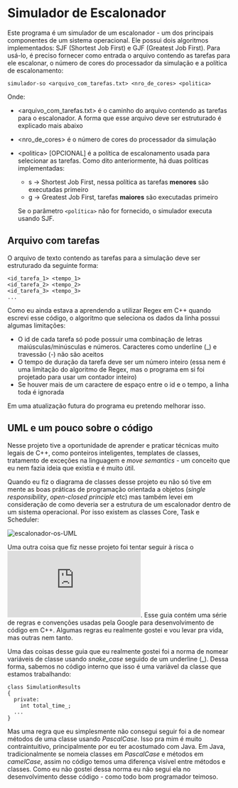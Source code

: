 # Simulador de Escalonador

Este programa é um simulador de um escalonador - um dos principais componentes de um sistema operacional. Ele possui dois algoritmos implementados: SJF (Shortest Job First) e GJF (Greatest Job First). Para usá-lo, é preciso fornecer como entrada o arquivo contendo as tarefas para ele escalonar, o número de cores do processador da simulação e a política de escalonamento:

```simulador-so <arquivo_com_tarefas.txt> <nro_de_cores> <politica>```

Onde: 
- \<arquivo_com_tarefas.txt> é o caminho do arquivo contendo as tarefas para o escalonador. A forma que esse arquivo deve ser estruturado é explicado mais abaixo
- \<nro_de_cores> é o número de cores do processador da simulação
- \<politica> [OPCIONAL] é a política de escalonamento usada para selecionar as tarefas. Como dito anteriormente, há duas políticas implementadas:
  - s -> Shortest Job First, nessa política as tarefas **menores** são executadas primeiro
  - g -> Greatest Job First, tarefas **maiores** são executadas primeiro  

  Se o parâmetro `<política>` não for fornecido, o simulador executa usando SJF.

## Arquivo com tarefas

O arquivo de texto contendo as tarefas para a simulação deve ser estruturado da seguinte forma:
```
<id_tarefa_1> <tempo_1>
<id_tarefa_2> <tempo_2>
<id_tarefa_3> <tempo_3>
...
```
Como eu ainda estava a aprendendo a utilizar Regex em C++ quando escrevi esse código, o algoritmo que seleciona os dados da linha possui algumas limitações:
  - O id de cada tarefa só pode possuir uma combinação de letras maiúsculas/minúsculas e números. Caracteres como underline (_) e travessão (-) não são aceitos
  - O tempo de duração da tarefa deve ser um número inteiro (essa nem é uma limitação do algoritmo de Regex, mas o programa em si foi projetado para usar um contador inteiro)
  - Se houver mais de um caractere de espaço entre o id e o tempo, a linha toda é ignorada

Em uma atualização futura do programa eu pretendo melhorar isso.

## UML e um pouco sobre o código

Nesse projeto tive a oportunidade de aprender e praticar técnicas muito legais de C++, como ponteiros inteligentes, templates de classes, tratamento de exceções na linguagem e *move semantics* - um conceito que eu nem fazia ideia que existia e é muito útil.

Quando eu fiz o diagrama de classes desse projeto eu não só tive em mente as boas práticas de programação orientada a objetos (*single responsibility*, *open-closed principle* etc) mas também levei em consideração de como deveria ser a estrutura de um escalonador dentro de um sistema operacional. Por isso existem as classes Core, Task e Scheduler:

![escalonador-os-UML](https://github.com/Equiel-1703/escalonador-so/assets/96885946/5161a53a-9978-4dad-bd2e-3df42c014ab8)

Uma outra coisa que fiz nesse projeto foi tentar seguir à risca o ![Google C++ Style Guide](https://google.github.io/styleguide/cppguide.html). Esse guia contém uma série de regras e convenções usadas pela Google para desenvolvimento de código em C++. Algumas regras eu realmente gostei e vou levar pra vida, mas outras nem tanto.

Uma das coisas desse guia que eu realmente gostei foi a norma de nomear variáveis de classe usando *snake_case* seguido de um underline (_). Dessa forma, sabemos no código interno que isso é uma variável da classe que estamos trabalhando:
```
class SimulationResults
{
  private:
    int total_time_;
  ...
}
```
Mas uma regra que eu simplesmente não consegui seguir foi a de nomear métodos de uma classe usando *PascalCase*. Isso pra mim é muito contraintuitivo, principalmente por eu ter acostumado com Java. Em Java, tradicionalmente se nomeia classes em *PascalCase* e métodos em *camelCase*, assim no código temos uma diferença visível entre métodos e classes. Como eu não gostei dessa norma eu não segui ela no desenvolvimento desse código - como todo bom programador teimoso.

